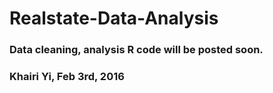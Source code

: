 # Realstate-Data-Analysis













### Data cleaning, analysis R code will be posted soon.

### Khairi Yi, Feb 3rd, 2016
